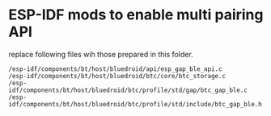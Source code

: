 # ESP-IDF mods to enable multi pairing API
replace following files wih those prepared in this folder.
```
/esp-idf/components/bt/host/bluedroid/api/esp_gap_ble_api.c
/esp-idf/components/bt/host/bluedroid/btc/core/btc_storage.c
/esp-idf/components/bt/host/bluedroid/btc/profile/std/gap/btc_gap_ble.c
/esp-idf/components/bt/host/bluedroid/btc/profile/std/include/btc_gap_ble.h
```